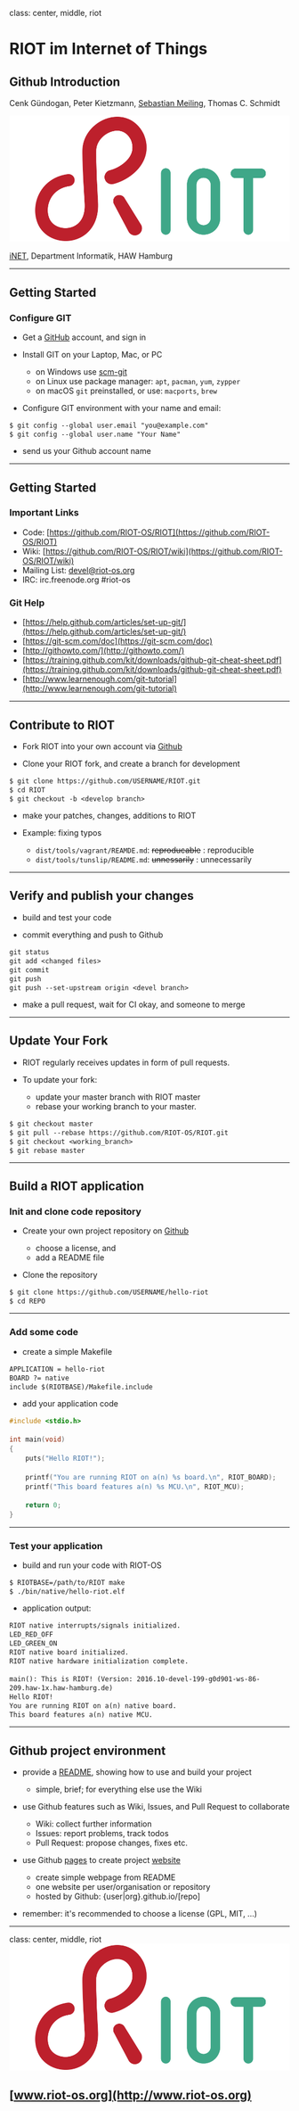 class: center, middle, riot

# RIOT im Internet of Things

## Github Introduction

Cenk Gündogan, Peter Kietzmann, [Sebastian Meiling](mailto:sebastian.meiling@haw-hamburg.de), Thomas C. Schmidt

![:scale 50%](img/riot.png)

[iNET](http://www.inet.haw-hamburg.de), Department Informatik, HAW Hamburg

---

## Getting Started

### Configure GIT

* Get a [GitHub](https://github.com) account, and sign in

* Install GIT on your Laptop, Mac, or PC
    * on Windows use [scm-git](https://git-scm.com/download/win)
    * on Linux use package manager: `apt`, `pacman`, `yum`, `zypper`
    * on macOS `git` preinstalled, or use: `macports`, `brew`

* Configure GIT environment with your name and email:

```Shell
$ git config --global user.email "you@example.com"
$ git config --global user.name "Your Name"
```

* send us your Github account name

---

## Getting Started

### Important Links

* Code: [https://github.com/RIOT-OS/RIOT](https://github.com/RIOT-OS/RIOT)
* Wiki: [https://github.com/RIOT-OS/RIOT/wiki](https://github.com/RIOT-OS/RIOT/wiki)
* Mailing List: devel@riot-os.org
* IRC: irc.freenode.org #riot-os

### Git Help

* [https://help.github.com/articles/set-up-git/](https://help.github.com/articles/set-up-git/)
* [https://git-scm.com/doc](https://git-scm.com/doc)
* [http://githowto.com/](http://githowto.com/)
* [https://training.github.com/kit/downloads/github-git-cheat-sheet.pdf](https://training.github.com/kit/downloads/github-git-cheat-sheet.pdf)
* [http://www.learnenough.com/git-tutorial](http://www.learnenough.com/git-tutorial)

---

## Contribute to RIOT

* Fork RIOT into your own account via [Github](https://github.com/RIOT-OS/RIOT)

* Clone your RIOT fork, and create a branch for development

```Shell
$ git clone https://github.com/USERNAME/RIOT.git
$ cd RIOT
$ git checkout -b <develop branch>
```

* make your patches, changes, additions to RIOT

* Example: fixing typos
    * `dist/tools/vagrant/REAMDE.md`: ~~reproducable~~ : reproducible
    * `dist/tools/tunslip/README.md`: ~~unnessarily~~ : unnecessarily

---

## Verify and publish your changes

* build and test your code

* commit everything and push to Github

```Shell
git status
git add <changed files>
git commit
git push
git push --set-upstream origin <devel branch>
```

* make a pull request, wait for CI okay, and someone to merge

---

## Update Your Fork

* RIOT regularly receives updates in form of pull requests.

* To update your fork:
  * update your master branch with RIOT master
  * rebase your working branch to your master.

```Shell
$ git checkout master
$ git pull --rebase https://github.com/RIOT-OS/RIOT.git
$ git checkout <working_branch>
$ git rebase master
```

---

## Build a RIOT application

### Init and clone code repository
* Create your own project repository on [Github](https://github.com/smartuni/)
    * choose a license, and
    * add a README file

* Clone the repository

```Shell
$ git clone https://github.com/USERNAME/hello-riot
$ cd REPO
```

---

### Add some code
* create a simple Makefile

```Make
APPLICATION = hello-riot
BOARD ?= native
include $(RIOTBASE)/Makefile.include
```

* add your application code

```C
#include <stdio.h>

int main(void)
{
    puts("Hello RIOT!");

    printf("You are running RIOT on a(n) %s board.\n", RIOT_BOARD);
    printf("This board features a(n) %s MCU.\n", RIOT_MCU);

    return 0;
}
```

---

### Test your application
* build and run your code with RIOT-OS

```Shell
$ RIOTBASE=/path/to/RIOT make
$ ./bin/native/hello-riot.elf
```

* application output:

```Shell
RIOT native interrupts/signals initialized.
LED_RED_OFF
LED_GREEN_ON
RIOT native board initialized.
RIOT native hardware initialization complete.

main(): This is RIOT! (Version: 2016.10-devel-199-g0d901-ws-86-209.haw-1x.haw-hamburg.de)
Hello RIOT!
You are running RIOT on a(n) native board.
This board features a(n) native MCU.

```
---

## Github project environment

* provide a [README](https://github.com/smartuni/examples), showing how to use and build your project
    * simple, brief; for everything else use the Wiki

* use Github features such as Wiki, Issues, and Pull Request to collaborate
    * Wiki: collect further information
    * Issues: report problems, track todos
    * Pull Request: propose changes, fixes etc.  

* use Github [pages](https://pages.github.com/) to create project [website](http://smartuni.github.io/examples)
    * create simple webpage from README
    * one website per user/organisation or repository
    * hosted by Github: {user|org}.github.io/[repo]

* remember: it's recommended to choose a license (GPL, MIT, ...)

---

class: center, middle, riot
[![:scale 100%](img/riot.png)](http://www.riot-os.org)
## [www.riot-os.org](http://www.riot-os.org)
